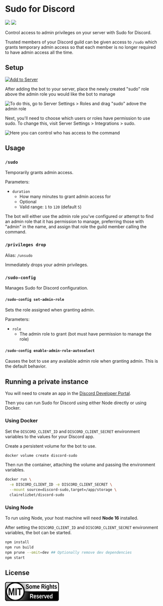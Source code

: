 # Sudo for Discord

[![](https://sonarcloud.io/api/project_badges/measure?project=clairelizbet_discord-sudo&metric=security_rating)](https://sonarcloud.io/summary/new_code?id=clairelizbet_discord-sudo)
[![](https://sonarcloud.io/api/project_badges/measure?project=clairelizbet_discord-sudo&metric=reliability_rating)](https://sonarcloud.io/summary/new_code?id=clairelizbet_discord-sudo)

Control access to admin privileges on your server with Sudo for Discord.

Trusted members of your Discord guild can be given access to `/sudo` which grants temporary admin access so that each member is no longer required to have admin access all the time.

## Setup

[![Add to Server](https://i.imgur.com/FnjVKEb.png)](https://discord.com/oauth2/authorize?client_id=984508139472838656&permissions=268435456&scope=bot%20applications.commands)

After adding the bot to your server, place the newly created "sudo" role above the admin role you would like the bot to manage

![To do this, go to Server Settings > Roles and drag "sudo" adove the admin role](https://i.imgur.com/DxKcOVq.gif)

Next, you'll need to choose which users or roles have permission to use sudo. To change this, visit Server Settings > Integrations > sudo.

![Here you can control who has access to the command](https://i.imgur.com/bPRhPFv.png)

## Usage

### `/sudo`

Temporarily grants admin access.

Parameters:

- `duration`
  - How many minutes to grant admin access for
  - Optional
  - Valid range: `1` to `120` (default `5`)

The bot will either use the admin role you've configured or attempt to find an admin role that it has permission to manage, preferring those with "admin" in the name, and assign that role the guild member calling the command.

### `/privileges drop`

Alias: `/unsudo`

Immediately drops your admin privileges.

### `/sudo-config`

Manages Sudo for Discord configuration.

#### `/sudo-config set-admin-role`

Sets the role assigned when granting admin.

Parameters:

- `role`
  - The admin role to grant (bot must have permission to manage the role)

#### `/sudo-config enable-admin-role-autoselect`

Causes the bot to use any available admin role when granting admin. This is the default behavior.

## Running a private instance

You will need to create an app in the [Discord Developer Portal](https://discord.com/developers/applications).

Then you can run Sudo for Discord using either Node directly or using Docker.

### Using Docker

Set the `DISCORD_CLIENT_ID` and `DISCORD_CLIENT_SECRET` environment variables to the values for your Discord app.

Create a persistent volume for the bot to use.

```sh
docker volume create discord-sudo
```

Then run the container, attaching the volume and passing the environment variables.

```sh
docker run \
  -e DISCORD_CLIENT_ID -e DISCORD_CLIENT_SECRET \
  --mount source=discord-sudo,target=/app/storage \
  clairelizbet/discord-sudo
```

### Using Node

To run using Node, your host machine will need **Node 16** installed.

After setting the `DISCORD_CLIENT_ID` and `DISCORD_CLIENT_SECRET` environment variables, the bot can be started.

```sh
npm install
npm run build
npm prune --omit=dev ## Optionally remove dev dependencies
npm start
```

## License

[![MIT License](https://raw.githubusercontent.com/clairelizbet/licenses/main/mit/mit.svg)](license.md)

